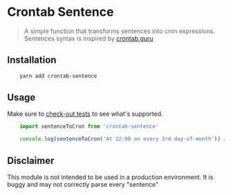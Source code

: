 # Crontab Sentence
> A simple function that transforms sentences into cron expressions.
> Sentences syntax is inspired by [crontab.guru](https://crontab.guru)

## Installation

```sh
	yarn add crontab-sentence
```

## Usage
Make sure to [check-out tests](/apps/syntax/__tests__/sentence-to-cron.test.ts) to see what's supported.

```ts
	import sentenceToCron from 'crontab-sentence'

	console.log(sentenceToCron('At 22:00 on every 3rd day-of-month')) //=> 00 22 */3 * *
```

## Disclaimer
This module is not intended to be used in a production environment. It is buggy and may not correctly parse every "sentence"
